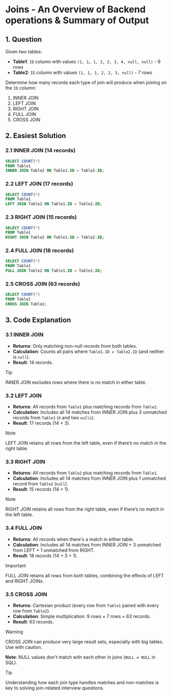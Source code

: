 # Joins - An Overview of Backend operations & Summary of Output  

## 1. **Question**  
Given two tables:  
- **Table1**: `ID` column with values `(1, 1, 1, 2, 2, 3, 4, null, null)` - 9 rows  
- **Table2**: `ID` column with values `(1, 1, 1, 2, 2, 3, null)` - 7 rows  

Determine how many records each type of join will produce when joining on the `ID` column:  
1. INNER JOIN  
2. LEFT JOIN  
3. RIGHT JOIN  
4. FULL JOIN  
5. CROSS JOIN  

## 2. **Easiest Solution**  

### 2.1 **INNER JOIN (14 records)**  
```sql
SELECT COUNT(*)
FROM Table1
INNER JOIN Table2 ON Table1.ID = Table2.ID;
```  

### 2.2 **LEFT JOIN (17 records)**  
```sql
SELECT COUNT(*)
FROM Table1
LEFT JOIN Table2 ON Table1.ID = Table2.ID;
```  

### 2.3 **RIGHT JOIN (15 records)**  
```sql
SELECT COUNT(*)
FROM Table1
RIGHT JOIN Table2 ON Table1.ID = Table2.ID;
```  

### 2.4 **FULL JOIN (18 records)**  
```sql
SELECT COUNT(*)
FROM Table1
FULL JOIN Table2 ON Table1.ID = Table2.ID;
```  

### 2.5 **CROSS JOIN (63 records)**  
```sql
SELECT COUNT(*)
FROM Table1
CROSS JOIN Table2;
```  
## 3. **Code Explanation**  

### 3.1 **INNER JOIN**  
- **Returns**: Only matching non-null records from both tables.  
- **Calculation**: Counts all pairs where `Table1.ID = Table2.ID` (and neither is `null`).  
- **Result**: 14 records.  

> [!TIP]  
> INNER JOIN excludes rows where there is no match in either table.  

### 3.2 **LEFT JOIN**  
- **Returns**: All records from `Table1` plus matching records from `Table2`.  
- **Calculation**: Includes all 14 matches from INNER JOIN plus 3 unmatched records from `Table1` (`4` and two `nulls`).  
- **Result**: 17 records (14 + 3).  

> [!NOTE]  
> LEFT JOIN retains all rows from the left table, even if there’s no match in the right table.  

### 3.3 **RIGHT JOIN**  
- **Returns**: All records from `Table2` plus matching records from `Table1`.  
- **Calculation**: Includes all 14 matches from INNER JOIN plus 1 unmatched record from `Table2` (`null`).  
- **Result**: 15 records (14 + 1).  

> [!NOTE]  
> RIGHT JOIN retains all rows from the right table, even if there’s no match in the left table.  

### 3.4 **FULL JOIN**  
- **Returns**: All records when there's a match in either table.  
- **Calculation**: Includes all 14 matches from INNER JOIN + 3 unmatched from LEFT + 1 unmatched from RIGHT.  
- **Result**: 18 records (14 + 3 + 1).  

> [!IMPORTANT]  
> FULL JOIN retains all rows from both tables, combining the effects of LEFT and RIGHT JOINs.  

### 3.5 **CROSS JOIN**  
- **Returns**: Cartesian product (every row from `Table1` paired with every row from `Table2`).  
- **Calculation**: Simple multiplication: 9 rows × 7 rows = 63 records.  
- **Result**: 63 records.  

> [!WARNING]  
> CROSS JOIN can produce very large result sets, especially with big tables. Use with caution.  

**Note**: NULL values don't match with each other in joins (`NULL ≠ NULL` in SQL).  

> [!TIP]  
> Understanding how each join type handles matches and non-matches is key to solving join-related interview questions.  
